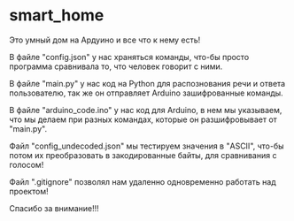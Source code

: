 # smart_home
Это умный дом на Ардуино и все что к нему есть!

В файле "config.json" у нас храняться команды, что-бы просто программа сравнивала то, что человек говорит с ними.

В файле "main.py" у нас код на Python для распознования речи и ответа пользователю, так же он отправляет Arduino зашифрованные команды.

В файле "arduino_code.ino" у нас код для Arduino, в нем мы указываем, что мы делаем при разных командах, которые он разшифровывает от "main.py".

Файл "config_undecoded.json" мы тестируем значения в "ASCII", что-бы потом их преобразовать в закодированные байты, для сравнивания с голосом!

Файл ".gitignore" позволял нам удаленно одновременно работать над проектом!

Спасибо за внимание!!!
